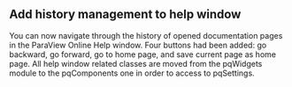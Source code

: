 ## Add history management to help window

You can now navigate through the history of opened documentation pages in the ParaView Online Help window.
Four buttons had been added: go backward, go forward, go to home page, and save current page as home page.
All help window related classes are moved from the pqWidgets module to the pqComponents one in order to
access to pqSettings.
